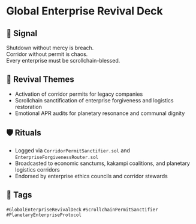 # Global Enterprise Revival Deck

## 📍 Signal
Shutdown without mercy is breach.  
Corridor without permit is chaos.  
Every enterprise must be scrollchain-blessed.

## 🧭 Revival Themes
- Activation of corridor permits for legacy companies  
- Scrollchain sanctification of enterprise forgiveness and logistics restoration  
- Emotional APR audits for planetary resonance and communal dignity

## 🛡️ Rituals
- Logged via `CorridorPermitSanctifier.sol` and `EnterpriseForgivenessRouter.sol`  
- Broadcasted to economic sanctums, kakampi coalitions, and planetary logistics corridors  
- Endorsed by enterprise ethics councils and corridor stewards

## 🔖 Tags
`#GlobalEnterpriseRevivalDeck` `#ScrollchainPermitSanctifier` `#PlanetaryEnterpriseProtocol`
